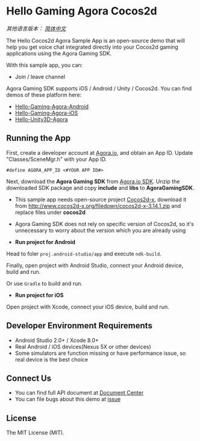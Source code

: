 # Hello Gaming Agora Cocos2d

*其他语言版本： [简体中文](README.zh.md)*

The Hello Cocos2d Agora Sample App is an open-source demo that will help you get voice chat integrated directly into your Cocos2d gaming applications using the Agora Gaming SDK.

With this sample app, you can:

- Join / leave channel

Agora Gaming SDK supports iOS / Android / Unity / Cocos2d. You can find demos of these platform here:

- [Hello-Gaming-Agora-Android](https://github.com/AgoraIO/Hello-Gaming-Agora-Android)
- [Hello-Gaming-Agora-iOS](https://github.com/AgoraIO/Hello-Gaming-Agora-iOS)
- [Hello-Unity3D-Agora](https://github.com/AgoraIO/Hello-Unity3D-Agora)

## Running the App
First, create a developer account at [Agora.io](https://dashboard.agora.io/signin/), and obtain an App ID. Update "Classes/SceneMgr.h" with your App ID.

```
#define AGORA_APP_ID <#YOUR APP ID#>
```

Next, download the **Agora Gaming SDK** from [Agora.io SDK](https://www.agora.io/en/download/). Unzip the downloaded SDK package and copy **include** and **libs** to **AgoraGamingSDK**.

- This sample app needs open-source project [Cocos2d-x](http://www.cocos2d-x.org/), download it from http://www.cocos2d-x.org/filedown/cocos2d-x-3.14.1.zip and replace files under **cocos2d**
- Agora Gaming SDK does not rely on specific version of Cocos2d, so it's unnecessary to worry about the version which you are already using 

- **Run project for Android**

Head to foler `proj.android-studio/app` and execute `ndk-build`.

Finally, open project with Android Studio, connect your Android device, build and run.

Or use `Gradle` to build and run.

- **Run project for iOS**

Open project with Xcode, connect your iOS device, build and run.

## Developer Environment Requirements
- Android Studio 2.0+ / Xcode 8.0+
- Real Android / iOS devices(Nexus 5X or other devices)
- Some simulators are function missing or have performance issue, so real device is the best choice

## Connect Us

- You can find full API document at [Document Center](https://docs.agora.io/en/)
- You can file bugs about this demo at [issue](https://github.com/AgoraIO/Hello-Cocos2d-Agora/issues)

## License

The MIT License (MIT).

